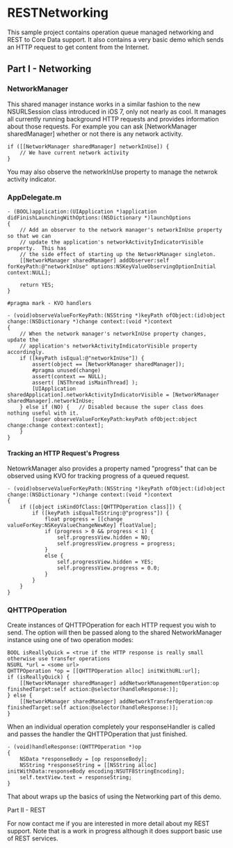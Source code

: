 RESTNetworking
==============

This sample project contains operation queue managed networking and REST to Core Data support. It also contains a very basic demo which sends an HTTP request to get content from the Internet.

Part I - Networking
-------------------

### NetworkManager

This shared manager instance works in a similar fashion to the new NSURLSession class introduced in iOS 7, only not nearly as cool. It manages all currently running background HTTP requests and provides information about those requests. For example you can ask [NetworkManager sharedManager] whether or not there is any network activity.

    if ([[NetworkManager sharedManager] networkInUse]) {
        // We have current network activity
    }

You may also observe the networkInUse property to manage the netwrok activity indicator.

### AppDelegate.m

    - (BOOL)application:(UIApplication *)application didFinishLaunchingWithOptions:(NSDictionary *)launchOptions
    {
        // Add an observer to the network manager's networkInUse property so that we can  
        // update the application's networkActivityIndicatorVisible property.  This has 
        // the side effect of starting up the NetworkManager singleton.
        [[NetworkManager sharedManager] addObserver:self forKeyPath:@"networkInUse" options:NSKeyValueObservingOptionInitial context:NULL];

        return YES;
    }

    #pragma mark - KVO handlers

    - (void)observeValueForKeyPath:(NSString *)keyPath ofObject:(id)object change:(NSDictionary *)change context:(void *)context
    {
        // When the network manager's networkInUse property changes, update the
        // application's networkActivityIndicatorVisible property accordingly.
        if ([keyPath isEqual:@"networkInUse"]) {
            assert(object == [NetworkManager sharedManager]);
            #pragma unused(change)
            assert(context == NULL);
            assert( [NSThread isMainThread] );
            [UIApplication sharedApplication].networkActivityIndicatorVisible = [NetworkManager sharedManager].networkInUse;
        } else if (NO) {   // Disabled because the super class does nothing useful with it.
            [super observeValueForKeyPath:keyPath ofObject:object change:change context:context];
        }
    }

#### Tracking an HTTP Request's Progress

NetowrkManager also provides a property named "progress" that can be observed using KVO for tracking progress of a queued request.

    - (void)observeValueForKeyPath:(NSString *)keyPath ofObject:(id)object change:(NSDictionary *)change context:(void *)context
    {
        if ([object isKindOfClass:[QHTTPOperation class]]) {
            if ([keyPath isEqualToString:@"progress"]) {
                float progress = [[change valueForKey:NSKeyValueChangeNewKey] floatValue];
                if (progress > 0 && progress < 1) {
                    self.progressView.hidden = NO;
                    self.progressView.progress = progress;
                }
                else {
                    self.progressView.hidden = YES;
                    self.progressView.progress = 0.0;
                }
            }
        }
    }

### QHTTPOperation

Create instances of QHTTPOperation for each HTTP request you wish to send. The option will then be passed along to the shared NetworkManager instance using one of two operation modes:

    BOOL isReallyQuick = <true if the HTTP response is really small otherwise use transfer operations
    NSURL *url = <some url>
    QHTTPOperation *op = [[QHTTPOperation alloc] initWithURL:url];
    if (isReallyQuick) {
        [[NetworkManager sharedManager] addNetworkManagementOperation:op finishedTarget:self action:@selector(handleResponse:)];
    } else {
        [[NetworkManager sharedManager] addNetworkTransferOperation:op finishedTarget:self action:@selector(handleResponse:)];
    }

When an individual operation completely your responseHandler is called and passes the handler the QHTTPOperation that just finished.

    - (void)handleResponse:(QHTTPOperation *)op
    {
        NSData *responseBody = [op responseBody];
        NSString *responseString = [[NSString alloc] initWithData:responseBody encoding:NSUTF8StringEncoding];
        self.textView.text = responseString;
    }

That about wraps up the basics of using the Networking part of this demo.

Part II - REST

For now contact me if you are interested in more detail about my REST support. Note that is a work in progress although it does support basic use of REST services.